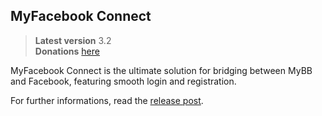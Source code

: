 ## MyFacebook Connect

> **Latest version** 3.2  
> **Donations** [here](https://www.paypal.com/cgi-bin/webscr?cmd=_s-xclick&hosted_button_id=89NU4PS5BZZQE)

MyFacebook Connect is the ultimate solution for bridging between MyBB and Facebook, featuring smooth login and registration.

For further informations, read the [release post](https://www.mybboost.com/thread-release-myfacebook-connect-3-2).
